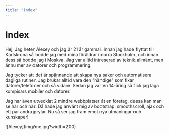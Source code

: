 ```yaml
---
title: "Index"
...
```


Index
=========================

<article class="text" markdown="1">
Hej, Jag heter Alexey och jag är 21 år gammal. Innan jag hade flyttat till Karlskrona så bodde jag med mina föräldrar i norra Stockholm, och innan dess så bodde jag i Moskva. Jag var alltid intreserad av teknik allmänt, men ännu mer av datorer och programmering.

Jag tycker att det är spännande att skapa nya saker och automatisera dagliga rutiner. Jag brukar alltid vara den "händige" som fixar datorer/telefoner och så vidare. Sedan jag var en 14-åring så fick jag laga kompisars mobiler och datorer.

Jag har även utvecklat 2 mindre webbplatser åt en företag, dessa kan man se här och här. Då hade jag använt mig av bootstrap, smoothscroll, ajax och ett par andra prylar. Nu så ser jag fram emot nya utmaningar och kunskaper!

</article>
<div class="centered" markdown="1">
![Alexey](img/me.jpg?width=200)
</div>
